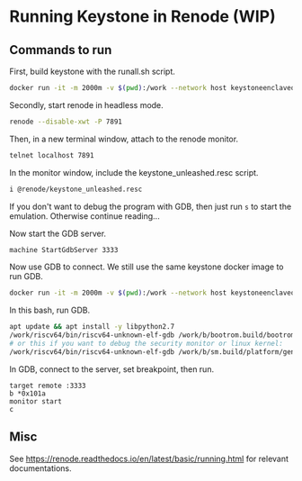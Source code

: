 # Running Keystone in Renode (WIP)

## Commands to run

First, build keystone with the runall.sh script.

``` bash
docker run -it -m 2000m -v $(pwd):/work --network host keystoneenclaveorg/keystone:init-rv64gc /work/runall.sh
```

Secondly, start renode in headless mode.

``` bash
renode --disable-xwt -P 7891
```

Then, in a new terminal window, attach to the renode monitor.

``` bash
telnet localhost 7891
```

In the monitor window, include the keystone_unleashed.resc script.

``` bash
i @renode/keystone_unleashed.resc
```

If you don't want to debug the program with GDB, then just run `s` to
start the emulation. Otherwise continue reading...

Now start the GDB server.

``` bash
machine StartGdbServer 3333
```

Now use GDB to connect. We still use the same keystone docker image to run GDB.

``` bash
docker run -it -m 2000m -v $(pwd):/work --network host keystoneenclaveorg/keystone:init-rv64gc bash
```

In this bash, run GDB.

``` bash
apt update && apt install -y libpython2.7
/work/riscv64/bin/riscv64-unknown-elf-gdb /work/b/bootrom.build/bootrom.elf
# or this if you want to debug the security monitor or linux kernel:
/work/riscv64/bin/riscv64-unknown-elf-gdb /work/b/sm.build/platform/generic/firmware/fw_payload.elf
```

In GDB, connect to the server, set breakpoint, then run.

``` gdb
target remote :3333
b *0x101a
monitor start
c
```

## Misc

See https://renode.readthedocs.io/en/latest/basic/running.html for relevant documentations.
